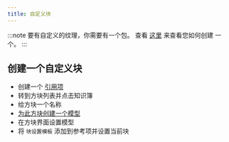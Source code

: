 ```yaml
---
title: 自定义块
---
```


:::note 要有自定义的纹理，你需要有一个包。 查看 [这里](pack.md#create-a-pack) 来查看您如何创建 一个。 :::

## 创建一个自定义块

* 创建一个 [引用项](custom-items.md)
* 转到方块列表并点击知识簿
* 给方块一个名称
* [为此方块创建一个模型](custom-models.md)
* 在方块界面设置模型
* 将 `块设置模板` 添加到参考项并设置当前块
